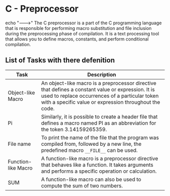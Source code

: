 # C - Preprocessor
echo "--->" The C preprocessor is a part of the C programming language that is responsible for performing macro substitution and file inclusion during the preprocessing phase of compilation. It is a text processing tool that allows you to define macros, constants, and perform conditional compilation.

## List of Tasks with there defenition

| Task                 | Description                                                                                                                                                                                              |
|----------------------|----------------------------------------------------------------------------------------------------------------------------------------------------------------------------------------------------------|
| Object-like Macro    | An object-like macro is a preprocessor directive that defines a constant value or expression. It is used to replace occurrences of a particular token with a specific value or expression throughout the code. |
| Pi                   | Similarly, it is possible to create a header file that defines a macro named PI as an abbreviation for the token 3.14159265359.                                                                         |
| File name            | To print the name of the file that the program was compiled from, followed by a new line, the predefined macro `__FILE__` can be used.                                                                     |
| Function-like Macro  | A function-like macro is a preprocessor directive that behaves like a function. It takes arguments and performs a specific operation or calculation.                                                      |
| SUM                  | A function-like macro can also be used to compute the sum of two numbers.                                                                                                                                  |

